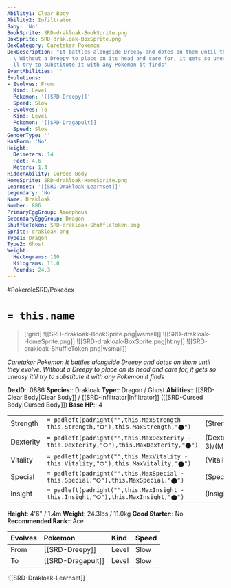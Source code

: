 ```yaml
---
Ability1: Clear Body
Ability2: Infiltrator
Baby: 'No'
BookSprite: SRD-drakloak-BookSprite.png
BoxSprite: SRD-drakloak-BoxSprite.png
DexCategory: Caretaker Pokemon
DexDescription: "It battles alongside Dreepy and dotes on them until they evolve.\
  \ Without a Dreepy to place on its head and care for, it gets so uneasy it\u2019\
  ll try to substitute it with any Pokemon it finds"
EventAbilities: ''
Evolutions:
- Evolves: From
  Kind: Level
  Pokemon: '[[SRD-Dreepy]]'
  Speed: Slow
- Evolves: To
  Kind: Level
  Pokemon: '[[SRD-Dragapult]]'
  Speed: Slow
GenderType: ''
HasForm: 'No'
Height:
  Deimeters: 14
  Feet: 4.6
  Meters: 1.4
HiddenAbility: Cursed Body
HomeSprite: SRD-drakloak-HomeSprite.png
Learnset: '[[SRD-Drakloak-Learnset]]'
Legendary: 'No'
Name: Drakloak
Number: 886
PrimaryEggGroup: Amorphous
SecondaryEggGroup: Dragon
ShuffleToken: SRD-drakloak-ShuffleToken.png
Sprite: drakloak.png
Type1: Dragon
Type2: Ghost
Weight:
  Hectograms: 110
  Kilograms: 11.0
  Pounds: 24.3
---
```


#PokeroleSRD/Pokedex

# `= this.name`

> [!grid]
> ![[SRD-drakloak-BookSprite.png|wsmall]]
> ![[SRD-drakloak-HomeSprite.png]]
> ![[SRD-drakloak-BoxSprite.png|htiny]]
> ![[SRD-drakloak-ShuffleToken.png|wsmall]]


*Caretaker Pokemon*
*It battles alongside Dreepy and dotes on them until they evolve. Without a Dreepy to place on its head and care for, it gets so uneasy it’ll try to substitute it with any Pokemon it finds*

**DexID**:: 0886
**Species**:: Drakloak
**Type**:: Dragon / Ghost
**Abilities**:: [[SRD-Clear Body|Clear Body]] / [[SRD-Infiltrator|Infiltrator]] ([[SRD-Cursed Body|Cursed Body]])
**Base HP**:: 4

|           |                                                                                        |                                          |
| --------- | -------------------------------------------------------------------------------------- | ---------------------------------------- |
| Strength  | `= padleft(padright("",this.MaxStrength - this.Strength,"⭘"),this.MaxStrength,"⬤")`    | (Strength::2)/(MaxStrength::5)   |
| Dexterity | `= padleft(padright("",this.MaxDexterity - this.Dexterity,"⭘"),this.MaxDexterity,"⬤")` | (Dexterity:: 3)/(MaxDexterity::6) |
| Vitality  | `= padleft(padright("",this.MaxVitality - this.Vitality,"⭘"),this.MaxVitality,"⬤")`    | (Vitality::2)/(MaxVitality::4)   |
| Special   | `= padleft(padright("",this.MaxSpecial - this.Special,"⭘"),this.MaxSpecial,"⬤")`       | (Special::2)/(MaxSpecial::4)     |
| Insight   | `= padleft(padright("",this.MaxInsight - this.Insight,"⭘"),this.MaxInsight,"⬤")`       | (Insight::2)/(MaxInsight::4)     |

**Height**: 4'6" / 1.4m
**Weight**: 24.3lbs / 11.0kg
**Good Starter**:: No
**Recommended Rank**:: Ace

| Evolves   | Pokemon           | Kind   | Speed   |
|:----------|:------------------|:-------|:--------|
| From      | [[SRD-Dreepy]]    | Level  | Slow    |
| To        | [[SRD-Dragapult]] | Level  | Slow    |

![[SRD-Drakloak-Learnset]]